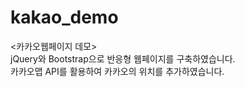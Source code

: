 # kakao_demo 
<카카오웹페이지 데모><br>
jQuery와 Bootstrap으로 반응형 웹페이지를 구축하였습니다. <br>
카카오맵 API를 활용하여 카카오의 위치를 추가하였습니다.
 
